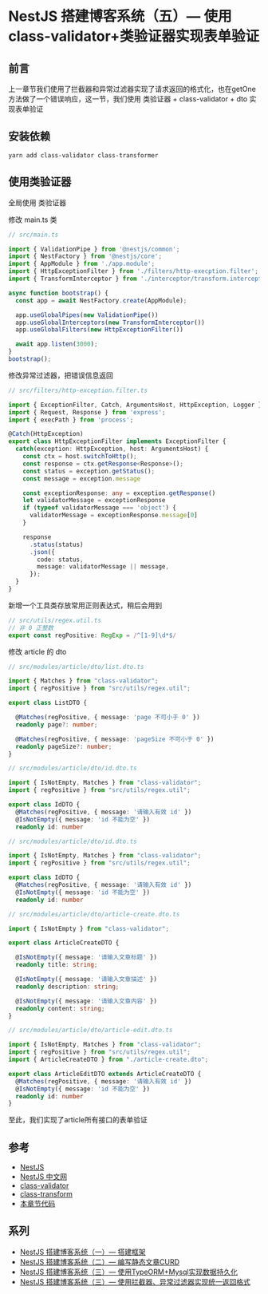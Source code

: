# NestJS 搭建博客系统（五）— 使用class-validator+类验证器实现表单验证

## 前言
上一章节我们使用了拦截器和异常过滤器实现了请求返回的格式化，也在getOne方法做了一个错误响应，这一节，我们使用 类验证器 + class-validator + dto 实现表单验证

## 安装依赖
```yarn add class-validator class-transformer```

## 使用类验证器
全局使用 类验证器

修改 main.ts 类 
```typescript {.line-numbers}
// src/main.ts

import { ValidationPipe } from '@nestjs/common';
import { NestFactory } from '@nestjs/core';
import { AppModule } from './app.module';
import { HttpExceptionFilter } from './filters/http-execption.filter';
import { TransformInterceptor } from './interceptor/transform.interceptor';

async function bootstrap() {
  const app = await NestFactory.create(AppModule);

  app.useGlobalPipes(new ValidationPipe())
  app.useGlobalInterceptors(new TransformInterceptor())
  app.useGlobalFilters(new HttpExceptionFilter())

  await app.listen(3000);
}
bootstrap();
```

修改异常过滤器，把错误信息返回
``` typescript {.line-numbers}
// src/filters/http-exception.filter.ts

import { ExceptionFilter, Catch, ArgumentsHost, HttpException, Logger } from '@nestjs/common';
import { Request, Response } from 'express';
import { execPath } from 'process';

@Catch(HttpException)
export class HttpExceptionFilter implements ExceptionFilter {
  catch(exception: HttpException, host: ArgumentsHost) {
    const ctx = host.switchToHttp();
    const response = ctx.getResponse<Response>();
    const status = exception.getStatus();
    const message = exception.message

    const exceptionResponse: any = exception.getResponse()
    let validatorMessage = exceptionResponse
    if (typeof validatorMessage === 'object') {
      validatorMessage = exceptionResponse.message[0]
    }

    response
      .status(status)
      .json({
        code: status,
        message: validatorMessage || message,
      });
  }
}
```

新增一个工具类存放常用正则表达式，稍后会用到

```typescript {.line-numbers}
// src/utils/regex.util.ts
// 非 0 正整数
export const regPositive: RegExp = /^[1-9]\d*$/
```

修改 article 的 dto 

```typescript {.linenumbers}
// src/modules/article/dto/list.dto.ts

import { Matches } from "class-validator";
import { regPositive } from "src/utils/regex.util";

export class ListDTO {

  @Matches(regPositive, { message: 'page 不可小于 0' })
  readonly page?: number;

  @Matches(regPositive, { message: 'pageSize 不可小于 0' })
  readonly pageSize?: number;
}
```

```typescript {.linenumbers}
// src/modules/article/dto/id.dto.ts

import { IsNotEmpty, Matches } from "class-validator";
import { regPositive } from "src/utils/regex.util";

export class IdDTO {
  @Matches(regPositive, { message: '请输入有效 id' })
  @IsNotEmpty({ message: 'id 不能为空' })
  readonly id: number
```

```typescript {.linenumbers}
// src/modules/article/dto/id.dto.ts

import { IsNotEmpty, Matches } from "class-validator";
import { regPositive } from "src/utils/regex.util";

export class IdDTO {
  @Matches(regPositive, { message: '请输入有效 id' })
  @IsNotEmpty({ message: 'id 不能为空' })
  readonly id: number
```


```typescript {.linenumbers}
// src/modules/article/dto/article-create.dto.ts

import { IsNotEmpty } from "class-validator";

export class ArticleCreateDTO {

  @IsNotEmpty({ message: '请输入文章标题' })
  readonly title: string;

  @IsNotEmpty({ message: '请输入文章描述' })
  readonly description: string;

  @IsNotEmpty({ message: '请输入文章内容' })
  readonly content: string;
}
```
```typescript {.linenumbers}
// src/modules/article/dto/article-edit.dto.ts

import { IsNotEmpty, Matches } from "class-validator";
import { regPositive } from "src/utils/regex.util";
import { ArticleCreateDTO } from "./article-create.dto";

export class ArticleEditDTO extends ArticleCreateDTO {
  @Matches(regPositive, { message: '请输入有效 id' })
  @IsNotEmpty({ message: 'id 不能为空' })
  readonly id: number
}
```

至此，我们实现了article所有接口的表单验证

## 参考
* [NestJS](https://nestjs.com/) 
* [NestJS 中文网](https://docs.nestjs.cn/7/introduction) 
* [class-validator](https://github.com/swanest/class-validator)
* [class-transform](https://github.com/typestack/class-transformer)
* [本章节代码](https://github.com/huihuipan/blog-serve/tree/e15b0d1d1d704b3e3031f834f5fb7d8d35d97122)

## 系列
* [NestJS 搭建博客系统（一）— 搭建框架](01.搭建框架.md) 
* [NestJS 搭建博客系统（二）— 编写静态文章CURD](02.编写静态文章CURD.md) 
* [NestJS 搭建博客系统（三）— 使用TypeORM+Mysql实现数据持久化](03.使用TypeORM+Mysql实现数据持久化.md) 
* [NestJS 搭建博客系统（三）— 使用拦截器、异常过滤器实现统一返回格式](04.使用拦截器、异常过滤器实现统一返回格式.md) 
